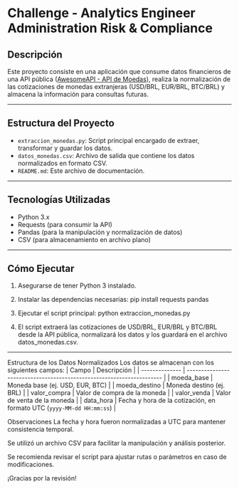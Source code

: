 # Challenge - Analytics Engineer Administration Risk & Compliance

## Descripción

Este proyecto consiste en una aplicación que consume datos financieros de una API pública ([AwesomeAPI - API de Moedas](https://docs.awesomeapi.com.br/api-de-moedas)), realiza la normalización de las cotizaciones de monedas extranjeras (USD/BRL, EUR/BRL, BTC/BRL) y almacena la información para consultas futuras.

---

## Estructura del Proyecto

- `extraccion_monedas.py`: Script principal encargado de extraer, transformar y guardar los datos.  
- `datos_monedas.csv`: Archivo de salida que contiene los datos normalizados en formato CSV.  
- `README.md`: Este archivo de documentación.

---

## Tecnologías Utilizadas

- Python 3.x  
- Requests (para consumir la API)  
- Pandas (para la manipulación y normalización de datos)  
- CSV (para almacenamiento en archivo plano)  

---

## Cómo Ejecutar

1. Asegurarse de tener Python 3 instalado.  
2. Instalar las dependencias necesarias:
    pip install requests pandas
   
4. Ejecutar el script principal:
    python extraccion_monedas.py

6. El script extraerá las cotizaciones de USD/BRL, EUR/BRL y BTC/BRL desde la API pública, normalizará los datos y los guardará en el archivo datos_monedas.csv.

---
Estructura de los Datos Normalizados
Los datos se almacenan con los siguientes campos:
| Campo          | Descripción                                                           |
| -------------- | --------------------------------------------------------------------- |
| moeda\_base    | Moneda base (ej. USD, EUR, BTC)                                       |
| moeda\_destino | Moneda destino (ej. BRL)                                              |
| valor\_compra  | Valor de compra de la moneda                                          |
| valor\_venda   | Valor de venta de la moneda                                           |
| data\_hora     | Fecha y hora de la cotización, en formato UTC (`yyyy-MM-dd HH:mm:ss`) |

Observaciones
La fecha y hora fueron normalizadas a UTC para mantener consistencia temporal.

Se utilizó un archivo CSV para facilitar la manipulación y análisis posterior.

Se recomienda revisar el script para ajustar rutas o parámetros en caso de modificaciones.

¡Gracias por la revisión!

